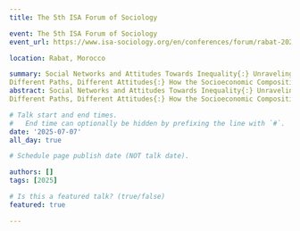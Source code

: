 ```yaml
---
title: The 5th ISA Forum of Sociology 

event: The 5th ISA Forum of Sociology 
event_url: https://www.isa-sociology.org/en/conferences/forum/rabat-2025

location: Rabat, Morocco

summary: Social Networks and Attitudes Towards Inequality{:} Unraveling the Influence of Acquaintances’ Socioeconomic Diversity and Status across Contemporary Societies.\\
Different Paths, Different Attitudes{:} How the Socioeconomic Composition of Life Course Social Environments Shapes Perceptions of Inequality and Egalitarian Beliefs.
abstract: Social Networks and Attitudes Towards Inequality{:} Unraveling the Influence of Acquaintances’ Socioeconomic Diversity and Status across Contemporary Societies.\\
Different Paths, Different Attitudes{:} How the Socioeconomic Composition of Life Course Social Environments Shapes Perceptions of Inequality and Egalitarian Beliefs.

# Talk start and end times.
#   End time can optionally be hidden by prefixing the line with `#`.
date: '2025-07-07'
all_day: true

# Schedule page publish date (NOT talk date).

authors: []
tags: [2025]

# Is this a featured talk? (true/false)
featured: true

---
```


